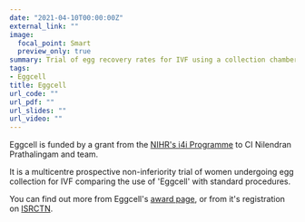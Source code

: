 ```yaml
---
date: "2021-04-10T00:00:00Z"
external_link: ""
image:
  focal_point: Smart
  preview_only: true
summary: Trial of egg recovery rates for IVF using a collection chamber
tags:
- Eggcell
title: Eggcell
url_code: ""
url_pdf: ""
url_slides: ""
url_video: ""
---
```


Eggcell is funded by a grant from the [NIHR's i4i Programme](https://www.nihr.ac.uk/explore-nihr/funding-programmes/invention-for-innovation.htm) to CI Nilendran Prathalingam and team.

It is a multicentre prospective non-inferiority trial of women undergoing egg collection for IVF comparing the use of 'Eggcell' with standard procedures.

You can find out more from Eggcell's [award page](https://fundingawards.nihr.ac.uk/award/II-LB-0715-20003), or from it's registration on [ISRCTN](https://doi.org/10.1186/ISRCTN15509950).

